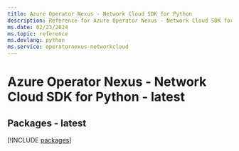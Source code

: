 ```yaml
---
title: Azure Operator Nexus - Network Cloud SDK for Python
description: Reference for Azure Operator Nexus - Network Cloud SDK for Python
ms.date: 02/23/2024
ms.topic: reference
ms.devlang: python
ms.service: operatornexus-networkcloud
---
```

# Azure Operator Nexus - Network Cloud SDK for Python - latest
## Packages - latest
[!INCLUDE [packages](operator-nexus---network-cloud-index.md)]